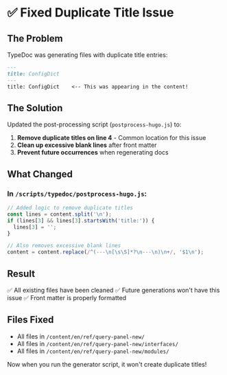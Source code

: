 # ✅ Fixed Duplicate Title Issue

## The Problem
TypeDoc was generating files with duplicate title entries:
```markdown
---
title: ConfigDict
---
title: ConfigDict    <-- This was appearing in the content!
```

## The Solution
Updated the post-processing script (`postprocess-hugo.js`) to:

1. **Remove duplicate titles on line 4** - Common location for this issue
2. **Clean up excessive blank lines** after front matter
3. **Prevent future occurrences** when regenerating docs

## What Changed

### In `/scripts/typedoc/postprocess-hugo.js`:
```javascript
// Added logic to remove duplicate titles
const lines = content.split('\n');
if (lines[3] && lines[3].startsWith('title:')) {
  lines[3] = '';
}

// Also removes excessive blank lines
content = content.replace(/^(---\n[\s\S]*?\n---\n)\n+/, '$1\n');
```

## Result
✅ All existing files have been cleaned
✅ Future generations won't have this issue
✅ Front matter is properly formatted

## Files Fixed
- All files in `/content/en/ref/query-panel-new/`
- All files in `/content/en/ref/query-panel-new/interfaces/`
- All files in `/content/en/ref/query-panel-new/modules/`

Now when you run the generator script, it won't create duplicate titles!
